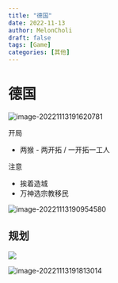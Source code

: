 ```yaml
---
title: "德国"
date: 2022-11-13
author: MelonCholi
draft: false
tags: [Game]
categories: [其他]
---
```


# 德国

![image-20221113191620781](https://markdown-1303167219.cos.ap-shanghai.myqcloud.com/image-20221113191620781.png)

开局

- 两猴 - 两开拓 / 一开拓一工人

注意

- 挨着造城
- 万神选宗教移民

![image-20221113190954580](https://markdown-1303167219.cos.ap-shanghai.myqcloud.com/image-20221113190954580.png)

## 规划

![](https://markdown-1303167219.cos.ap-shanghai.myqcloud.com/image-20221113225542890.png)

![image-20221113191813014](https://markdown-1303167219.cos.ap-shanghai.myqcloud.com/image-20221113191813014.png)